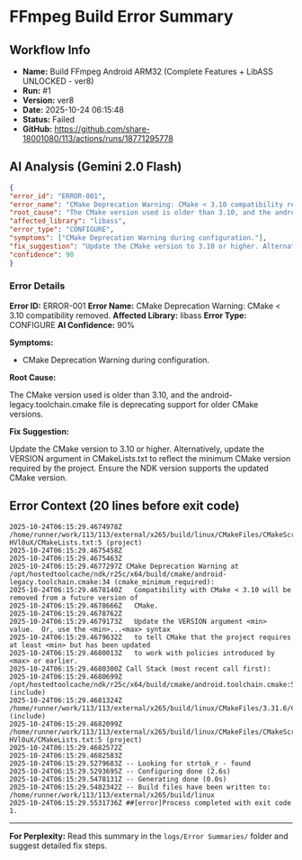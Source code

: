 # FFmpeg Build Error Summary

## Workflow Info

- **Name:** Build FFmpeg Android ARM32 (Complete Features + LibASS UNLOCKED - ver8)
- **Run:** #1
- **Version:** ver8
- **Date:** 2025-10-24 06:15:48
- **Status:** Failed
- **GitHub:** https://github.com/share-18001080/113/actions/runs/18771295778

## AI Analysis (Gemini 2.0 Flash)

```json
{
"error_id": "ERROR-001",
"error_name": "CMake Deprecation Warning: CMake < 3.10 compatibility removed.",
"root_cause": "The CMake version used is older than 3.10, and the android-legacy.toolchain.cmake file is deprecating support for older CMake versions.",
"affected_library": "libass",
"error_type": "CONFIGURE",
"symptoms": ["CMake Deprecation Warning during configuration."],
"fix_suggestion": "Update the CMake version to 3.10 or higher. Alternatively, update the VERSION argument in CMakeLists.txt to reflect the minimum CMake version required by the project. Ensure the NDK version supports the updated CMake version.",
"confidence": 90
}
```

### Error Details

**Error ID:** ERROR-001
**Error Name:** CMake Deprecation Warning: CMake < 3.10 compatibility removed.
**Affected Library:** libass
**Error Type:** CONFIGURE
**AI Confidence:** 90%

**Symptoms:**

- CMake Deprecation Warning during configuration.

**Root Cause:**

The CMake version used is older than 3.10, and the android-legacy.toolchain.cmake file is deprecating support for older CMake versions.

**Fix Suggestion:**

Update the CMake version to 3.10 or higher. Alternatively, update the VERSION argument in CMakeLists.txt to reflect the minimum CMake version required by the project. Ensure the NDK version supports the updated CMake version.

## Error Context (20 lines before exit code)

```
2025-10-24T06:15:29.4674978Z   /home/runner/work/113/113/external/x265/build/linux/CMakeFiles/CMakeScratch/TryCompile-HVl0uX/CMakeLists.txt:5 (project)
2025-10-24T06:15:29.4675458Z 
2025-10-24T06:15:29.4675463Z 
2025-10-24T06:15:29.4677297Z CMake Deprecation Warning at /opt/hostedtoolcache/ndk/r25c/x64/build/cmake/android-legacy.toolchain.cmake:34 (cmake_minimum_required):
2025-10-24T06:15:29.4678140Z   Compatibility with CMake < 3.10 will be removed from a future version of
2025-10-24T06:15:29.4678666Z   CMake.
2025-10-24T06:15:29.4678762Z 
2025-10-24T06:15:29.4679173Z   Update the VERSION argument <min> value.  Or, use the <min>...<max> syntax
2025-10-24T06:15:29.4679632Z   to tell CMake that the project requires at least <min> but has been updated
2025-10-24T06:15:29.4680013Z   to work with policies introduced by <max> or earlier.
2025-10-24T06:15:29.4680300Z Call Stack (most recent call first):
2025-10-24T06:15:29.4680699Z   /opt/hostedtoolcache/ndk/r25c/x64/build/cmake/android.toolchain.cmake:54 (include)
2025-10-24T06:15:29.4681324Z   /home/runner/work/113/113/external/x265/build/linux/CMakeFiles/3.31.6/CMakeSystem.cmake:6 (include)
2025-10-24T06:15:29.4682099Z   /home/runner/work/113/113/external/x265/build/linux/CMakeFiles/CMakeScratch/TryCompile-HVl0uX/CMakeLists.txt:5 (project)
2025-10-24T06:15:29.4682572Z 
2025-10-24T06:15:29.4682583Z 
2025-10-24T06:15:29.5279683Z -- Looking for strtok_r - found
2025-10-24T06:15:29.5293695Z -- Configuring done (2.6s)
2025-10-24T06:15:29.5478131Z -- Generating done (0.0s)
2025-10-24T06:15:29.5482342Z -- Build files have been written to: /home/runner/work/113/113/external/x265/build/linux
2025-10-24T06:15:29.5531736Z ##[error]Process completed with exit code 1.
```


---

**For Perplexity:** Read this summary in the `logs/Error Summaries/` folder and suggest detailed fix steps.

